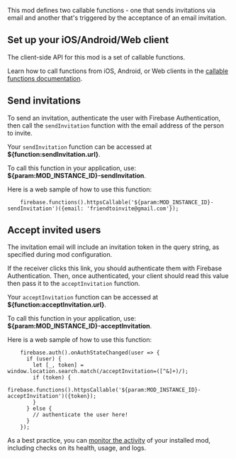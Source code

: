 This mod defines two callable functions - one that sends invitations via email and another that's triggered by the acceptance of an email invitation.

## Set up your iOS/Android/Web client

The client-side API for this mod is a set of callable functions.

Learn how to call functions from iOS, Android, or Web clients in the [callable functions documentation](https://firebase.google.com/docs/functions/callable#set_up_your_client_development_environment).

## Send invitations

To send an invitation, authenticate the user with Firebase Authentication, then call the `sendInvitation` function with the email address of the person to invite.

Your `sendInvitation` function can be accessed at **\${function:sendInvitation.url}**.

To call this function in your application, use: **\${param:MOD_INSTANCE_ID}-sendInvitation**.

Here is a web sample of how to use this function:

```
    firebase.functions().httpsCallable('${param:MOD_INSTANCE_ID}-sendInvitation')({email: 'friendtoinvite@gmail.com'});
```

## Accept invited users

The invitation email will include an invitation token in the query string, as specified during mod configuration.

If the receiver clicks this link, you should authenticate them with Firebase Authentication. Then, once authenticated, your client should read this value then pass it to the `acceptInvitation` function.

Your `acceptInvitation` function can be accessed at **\${function:acceptInvitation.url}**.

To call this function in your application, use: **\${param:MOD_INSTANCE_ID}-acceptInvitation**.

Here is a web sample of how to use this function:

```
    firebase.auth().onAuthStateChanged(user => {
      if (user) {
        let [_, token] = window.location.search.match(/acceptInvitation=([^&]+)/);
        if (token) {
          firebase.functions().httpsCallable('${param:MOD_INSTANCE_ID}-acceptInvitation')({token});
        }
      } else {
        // authenticate the user here!
      }
    });
```

As a best practice, you can [monitor the activity](https://firebase.google.com/docs/mods/manage-installed-mods#monitor) of your installed mod, including checks on its health, usage, and logs.
